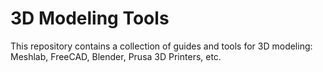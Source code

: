 # 3D Modeling Tools

This repository contains a collection of guides and tools for 3D modeling: Meshlab, FreeCAD, Blender, Prusa 3D Printers, etc.

